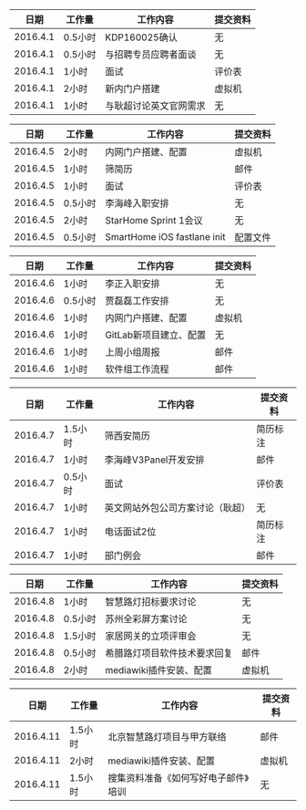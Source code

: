 日期  | 工作量 | 工作内容 | 提交资料
-----|-------| --------|-----
2016.4.1 | 0.5小时 | KDP160025确认 | 无
2016.4.1 | 0.5小时 | 与招聘专员应聘者面谈 | 无
2016.4.1 | 1小时 | 面试 | 评价表
2016.4.1 | 2小时 | 新内门户搭建 | 虚拟机
2016.4.1 | 1小时 | 与耿超讨论英文官网需求 | 无

日期  | 工作量 | 工作内容 | 提交资料
-----|-------| --------|-----
2016.4.5 | 2小时 | 内网门户搭建、配置 | 虚拟机
2016.4.5 | 1小时 | 筛简历 | 邮件
2016.4.5 | 1小时 | 面试 | 评价表
2016.4.5 | 0.5小时 | 李海峰入职安排 | 无
2016.4.5 | 2小时 | StarHome Sprint 1会议 | 无
2016.4.5 | 0.5小时 | SmartHome iOS fastlane init | 配置文件

日期  | 工作量 | 工作内容 | 提交资料
-----|-------| --------|-----
2016.4.6 | 1小时 | 李正入职安排 | 无
2016.4.6 | 0.5小时 | 贾磊磊工作安排 | 无
2016.4.6 | 1小时 | 内网门户搭建、配置 | 虚拟机
2016.4.6 | 1小时 | GitLab新项目建立、配置 | 无
2016.4.6 | 1小时 | 上周小组周报 | 邮件
2016.4.6 | 1小时 | 软件组工作流程 | 邮件

日期  | 工作量 | 工作内容 | 提交资料
-----|-------| --------|-----
2016.4.7 | 1.5小时 | 筛西安简历 | 简历标注
2016.4.7 | 1小时 | 李海峰V3Panel开发安排 | 邮件
2016.4.7 | 0.5小时 | 面试 | 评价表
2016.4.7 | 1小时 | 英文网站外包公司方案讨论（耿超） | 无
2016.4.7 | 1小时 | 电话面试2位 | 简历标注
2016.4.7 | 1小时 | 部门例会 | 邮件

日期  | 工作量 | 工作内容 | 提交资料
-----|-------| --------|-----
2016.4.8 | 1小时 | 智慧路灯招标要求讨论 | 无
2016.4.8 | 0.5小时 | 苏州全彩屏方案讨论 | 无
2016.4.8 | 1.5小时 | 家居网关的立项评审会 | 无
2016.4.8 | 0.5小时 | 希腊路灯项目软件技术要求回复 | 邮件
2016.4.8 | 2小时 | mediawiki插件安装、配置 | 虚拟机

日期  | 工作量 | 工作内容 | 提交资料
-----|-------| --------|-----
2016.4.11 | 1.5小时 | 北京智慧路灯项目与甲方联络 | 邮件
2016.4.11 | 2小时 | mediawiki插件安装、配置 | 虚拟机
2016.4.11 | 1.5小时 | 搜集资料准备《如何写好电子邮件》培训 | 无

[//]: # (comment)
